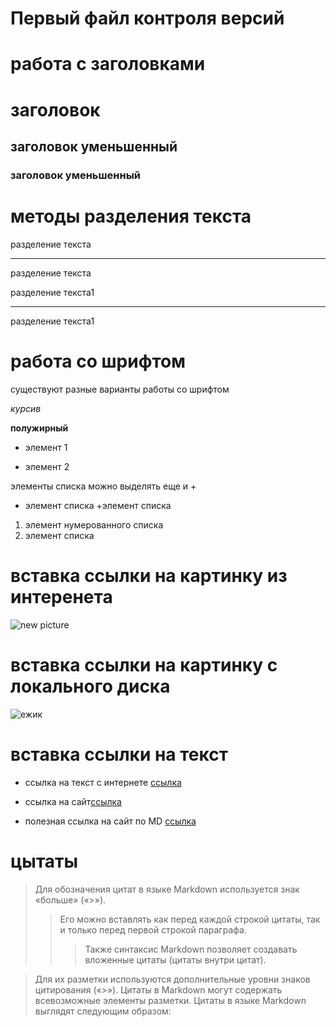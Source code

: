 # Первый файл контроля версий

# работа с заголовками
 # заголовок 
 ## заголовок уменьшенный
 ### заголовок уменьшенный


# методы разделения текста
разделение текста
******
разделение текста

разделение текста1

--------

разделение текста1

# работа со шрифтом

существуют разные варианты работы со шрифтом

*курсив*

**полужирный**

* элемент 1

* элемент 2

элементы списка можно выделять еще и +
+ элемент списка
+элемент списка

1. элемент нумерованного списка
2. элемент списка

# вставка ссылки на картинку из интеренета
![new picture](https://miro.medium.com/max/900/1*sSi5LWkfxZHNVuDLs2j2ug.png)

# вставка ссылки на картинку с локального диска
![ежик](ежик.jpg)

# вставка ссылки на текст
* ссылка на текст с интернете [ссылка](https://gist.github.com/Jekins/2bf2d0638163f1294637#Links)

* ссылка на сайт[ссылка](https://www.google.com/search?q=%D1%80%D0%B5%D1%84%D0%BE%D1%80%D1%82%D0%B0%D0%BD&oq=&aqs=chrome.2.69i59i450l8.10309281j0j15&sourceid=chrome&ie=UTF-8)

* полезная ссылка на сайт по MD [ссылка](https://docs.microsoft.com/ru-ru/contribute/markdown-reference)



# цытаты

>Для обозначения цитат в языке Markdown используется знак «больше» («>»). 
>>Его можно вставлять как перед каждой строкой цитаты, так и только перед первой строкой параграфа. 
>>>Также синтаксис Markdown позволяет создавать вложенные цитаты (цитаты внутри цитат). 

>Для их разметки используются дополнительные уровни знаков цитирования («>»). Цитаты в Markdown могут содержать всевозможные элементы разметки. Цитаты в языке Markdown выглядят следующим образом: